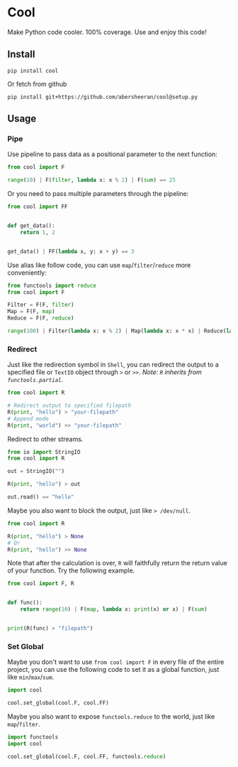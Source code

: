 # Cool

Make Python code cooler. 100% coverage. Use and enjoy this code!

## Install

```
pip install cool
```

Or fetch from github

```
pip install git+https://github.com/abersheeran/cool@setup.py
```

## Usage

### Pipe

Use pipeline to pass data as a positional parameter to the next function:

```python
from cool import F

range(10) | F(filter, lambda x: x % 2) | F(sum) == 25
```

Or you need to pass multiple parameters through the pipeline:

```python
from cool import FF


def get_data():
    return 1, 2


get_data() | FF(lambda x, y: x + y) == 3
```

Use alias like follow code, you can use `map`/`filter`/`reduce` more conveniently:

```python
from functools import reduce
from cool import F

Filter = F(F, filter)
Map = F(F, map)
Reduce = F(F, reduce)

range(100) | Filter(lambda x: x % 2) | Map(lambda x: x * x) | Reduce(lambda x, y: x + y)
```

### Redirect

Just like the redirection symbol in `Shell`, you can redirect the output to a specified file or `TextIO` object through `>` or `>>`. *Note: `R` inherits from `functools.partial`.*

```python
from cool import R

# Redirect output to specified filepath
R(print, "hello") > "your-filepath"
# Append mode
R(print, "world") >> "your-filepath"
```

Redirect to other streams.

```python
from io import StringIO
from cool import R

out = StringIO("")

R(print, "hello") > out

out.read() == "hello"
```

Maybe you also want to block the output, just like `> /dev/null`.

```python
from cool import R

R(print, "hello") > None
# Or
R(print, "hello") >> None
```

Note that after the calculation is over, `R` will faithfully return the return value of your function. Try the following example.

```python
from cool import F, R


def func():
    return range(10) | F(map, lambda x: print(x) or x) | F(sum)


print(R(func) > "filepath")
```

### Set Global

Maybe you don't want to use `from cool import F` in every file of the entire project, you can use the following code to set it as a global function, just like `min`/`max`/`sum`.

```python
import cool

cool.set_global(cool.F, cool.FF)
```

Maybe you also want to expose `functools.reduce` to the world, just like `map`/`filter`.

```python
import functools
import cool

cool.set_global(cool.F, cool.FF, functools.reduce)
```

